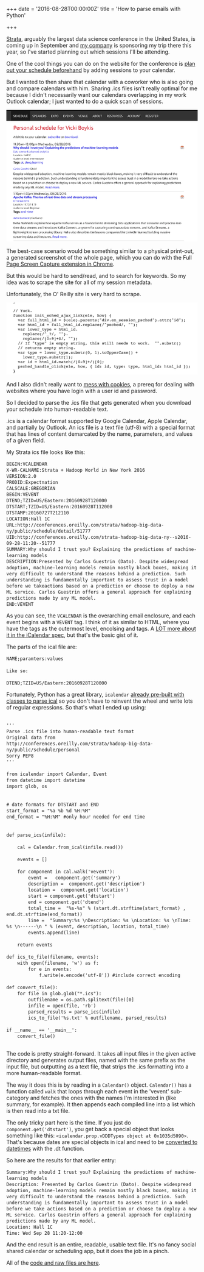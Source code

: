 +++
date = '2016-08-28T00:00:00Z'
title = 'How to parse emails with Python'

+++

[Strata](http://conferences.oreilly.com/strata/hadoop-big-data-ny), arguably the largest data science conference in the United States, is coming up in September and [my company](http://www.captechconsulting.com/) is sponsoring my trip there this year, so I've started planning out which sessions I'll be attending. 

One of the cool things you can do on the website for the conference is [plan out your schedule beforehand](http://conferences.oreilly.com/strata/hadoop-big-data-ny/public/schedule/grid/public/2016-09-27) by adding sessions to your calendar. 

But I wanted to then share that calendar with a coworker who is also going and compare calendars with him. Sharing .ics files isn't really optimal for me because I didn't necessarily want our calendars overlapping in my work Outlook calendar; I just wanted to do a quick scan of sessions.

 ![image](https://raw.githubusercontent.com/veekaybee/strata_schedule/master/sessionscan.png)

The best-case scenario would be something similar to a physical print-out,  a generated screenshot of the whole page, which you can do with the Full [Page Screen Capture extension in Chrome](https://chrome.google.com/webstore/detail/full-page-screen-capture/fdpohaocaechififmbbbbbknoalclacl/related?hl=en-US). 

But this would be hard to send/read, and to search for keywords. So my idea was to scrape the site for all of my session metadata. 

Unfortunately, the O' Reilly site is very hard to scrape.

![image](https://raw.githubusercontent.com/veekaybee/strata_schedule/master/yuck.png)

And I also didn't really want to [mess with cookies](http://stackoverflow.com/questions/2910221/how-can-i-login-to-a-website-with-python), a prereq for dealing with websites where you have login with a user id and password. 

So I decided to parse the .ics file that gets generated when you download your schedule into human-readable text.  

.ics is a calendar format supported by Google Calendar, Apple Calendar, and partially by Outlook. An ics file is a text file (utf-8) with a special format that has lines of content demarcated by the name, parameters, and values of a given field. 


My Strata ics file looks like this: 

	BEGIN:VCALENDAR
	X-WR-CALNAME:Strata + Hadoop World in New York 2016
	VERSION:2.0
	PRODID:Expectnation
	CALSCALE:GREGORIAN
	BEGIN:VEVENT
	DTEND;TZID=US/Eastern:20160928T120000
	DTSTART;TZID=US/Eastern:20160928T112000
	DTSTAMP:20160727T212110
	LOCATION:Hall 1C
	URL:http://conferences.oreilly.com/strata/hadoop-big-data-ny/public/schedule/detail/51777
	UID:http://conferences.oreilly.com/strata-hadoop-big-data-ny--s2016-09-28-11:20--51777
	SUMMARY:Why should I trust you? Explaining the predictions of machine-learning models
	DESCRIPTION:Presented by Carlos Guestrin (Dato). Despite widespread adoption, machine-learning models remain mostly black boxes, making it very difficult to understand the reasons behind a prediction. Such understanding is fundamentally important to assess trust in a model before we takeactions based on a prediction or choose to deploy a new ML service. Carlos Guestrin offers a general approach for explaining predictions made by any ML model.
	END:VEVENT

As you can see, the `VCALENDAR` is the overarching email enclosure, and each event begins with a `VEVENT` tag. I think of it as similar to HTML, where you have the <html> tags as the outermost level, encolsing <head> and <body> tags. A [LOT more about it in the iCalendar spec](https://tools.ietf.org/html/rfc2445#section-4.6.1), but that's the basic gist of it. 

The parts of the ical file are:

	NAME;paramters:values
	
	Like so: 

	DTEND;TZID=US/Eastern:20160928T120000


Fortunately,  Python has a great library, `icalendar` [already pre-built with classes to parse ical](
http://icalendar.readthedocs.io/en/latest/usage.html) so you don't have to reinvent the wheel and write lots of regular expressions.  So that's what I ended up using: 

```

'''
Parse .ics file into human-readable text format
Original data from 
http://conferences.oreilly.com/strata/hadoop-big-data-ny/public/schedule/personal
Sorry PEP8
'''

from icalendar import Calendar, Event
from datetime import datetime
import glob, os


# date formats for DTSTART and END
start_format = "%a %b %d %H:%M"
end_format = "%H:%M" #only hour needed for end time


def parse_ics(infile):
	
	cal = Calendar.from_ical(infile.read())

	events = []

	for component in cal.walk('vevent'):
		event =   component.get('summary')
		description =  component.get('description')
		location =  component.get('location')
		start = component.get('dtstart')
		end = component.get('dtend')
		total_time =  "%s-%s" % (start.dt.strftime(start_format) , end.dt.strftime(end_format))
		line =  "Summary:%s \nDescription: %s \nLocation: %s \nTime: %s \n------\n " % (event, description, location, total_time)
		events.append(line)

	return events

def ics_to_file(filename, events):
	with open(filename, 'w') as f:
		for e in events:
			f.write(e.encode('utf-8')) #include correct encoding

def convert_file():
	for file in glob.glob("*.ics"):
		outfilename = os.path.splitext(file)[0]
		infile = open(file, 'rb')
		parsed_results = parse_ics(infile)
		ics_to_file('%s.txt' % outfilename, parsed_results) 

if __name__ == '__main__':
	convert_file()
	
```



The code is pretty straight-forward. It takes all input files in the given active directory and generates output files, named with the same prefix as the input file, but outputting as a text file, that strips the .ics formatting into a more human-readable format. 

The way it does this is by reading in a `Calendar()` object. `Calendar()` has a function called `walk` that loops through each event in the 'vevent' sub-category and fetches the ones with the names I'm interested in (like summary, for example). It then appends each compiled line into a list which is then read into a txt file. 

The only tricky part here is the time. If you just do `component.get('dtstart')`, you get back a special object that looks something like this: `<icalendar.prop.vDDDTypes object at 0x1035d5090>`. That's because dates are special objects in ical and need to be [converted to datetimes](http://stackoverflow.com/questions/20937754/parsing-ical-feed-with-python-using-icalendar) with the .dt function.  

So here are the results for that earlier entry: 

```
Summary:Why should I trust you? Explaining the predictions of machine-learning models 
Description: Presented by Carlos Guestrin (Dato). Despite widespread adoption, machine-learning models remain mostly black boxes, making it very difficult to understand the reasons behind a prediction. Such understanding is fundamentally important to assess trust in a model before we take actions based on a prediction or choose to deploy a new ML service. Carlos Guestrin offers a general approach for explaining predictions made by any ML model. 
Location: Hall 1C 
Time: Wed Sep 28 11:20-12:00 
```

And the end result is an entire, readable, usable text file.  It's no fancy social shared calendar or scheduling app, but it does the job in a pinch. 

All of the [code and raw files are here](https://github.com/veekaybee/strata_schedule). 

